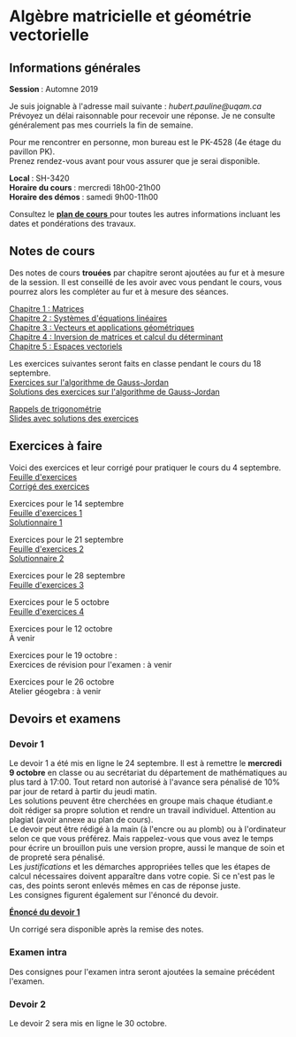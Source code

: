 # Algèbre matricielle et géométrie vectorielle

## Informations générales

<b> Session </b> : Automne 2019  <br>

Je suis joignable à l'adresse mail suivante : <i> hubert.pauline<span></span><span>@</span><span></span>uqam<span>.</span><span>ca</span><span class="border"> </span> </i> <br/>
Prévoyez un délai raisonnable pour recevoir une réponse. Je ne consulte généralement pas mes courriels la fin de semaine.

Pour me rencontrer en personne, mon bureau est le PK-4528 (4e étage du pavillon PK). <br>
Prenez rendez-vous avant pour vous assurer que je serai disponible. 


<b> Local </b> : SH-3420 <br>
<b> Horaire du cours </b> : mercredi 18h00-21h00 <br>
<b> Horaire des démos </b> : samedi 9h00-11h00

Consultez le [<b> plan de cours</b> ](mat0600/plan_de_cours.pdf) pour toutes les autres informations incluant les dates et pondérations des travaux. 

## Notes de cours

Des notes de cours **trouées** par chapitre seront ajoutées au fur et à mesure de la session. Il est conseillé de les avoir avec vous pendant le cours, vous pourrez alors les compléter au fur et à mesure des séances.

<a href="mat0600/notes_chap1.pdf">Chapitre 1 : Matrices</a> <br>
<a href="mat0600/notes_chap2.pdf">Chapitre 2 : Systèmes d'équations linéaires</a> <br>
<a href="mat0600/notes_chap3.pdf">Chapitre 3 : Vecteurs et applications géométriques</a> <br>
<a href="mat0600/notes_chap4.pdf">Chapitre 4 : Inversion de matrices et calcul du déterminant</a> <br>
<a href="mat0600/notes_chap5.pdf">Chapitre 5 : Espaces vectoriels</a>

Les exercices suivantes seront faits en classe pendant le cours du 18 septembre. <br>
[Exercices sur l'algorithme de Gauss-Jordan](mat0600/exercices0918.pdf) <br>
[Solutions des exercices sur l'algorithme de Gauss-Jordan](mat0600/solutions0918.pdf)

[Rappels de trigonométrie](mat0600/rappels_trigo.pdf) <br>
[Slides avec solutions des exercices](mat0600/diapos_trigo.pdf)


## Exercices à faire

Voici des exercices et leur corrigé pour pratiquer le cours du 4 septembre. <br>
[Feuille d'exercices](mat0600/exercices0.pdf) <br>
[Corrigé des exercices](mat0600/solutions0.pdf)

Exercices pour le 14 septembre <br>
[Feuille d'exercices 1](mat0600/exercices1.pdf) <br>
[Solutionnaire 1](mat0600/solutions1.pdf)

Exercices pour le 21 septembre <br>
[Feuille d'exercices 2](mat0600/exercices2.pdf) <br>
[Solutionnaire 2](mat0600/solutions2.pdf)

Exercices pour le 28 septembre <br>
[Feuille d'exercices 3](mat0600/exercices3.pdf)
<!-- [Solutionnaire 3](mat0600/solutions3.pdf) -->

Exercices pour le 5 octobre <br>
[Feuille d'exercices 4](mat0600/exercices4.pdf)
<!-- [Solutionnaire 4](mat0600/solutions4.pdf) -->

Exercices pour le 12 octobre <br>
À venir

Exercices pour le 19 octobre : <br>
Exercices de révision pour l'examen : à venir

Exercices pour le 26 octobre <br>
Atelier géogebra : à venir

## Devoirs et examens

### Devoir 1

Le devoir 1 a été mis en ligne le 24 septembre. Il est à remettre le <b>mercredi 9 octobre</b> en classe ou au secrétariat du département de mathématiques au plus tard à 17:00. Tout retard non autorisé à l'avance sera pénalisé de 10% par jour de retard à partir du jeudi matin. <br>
Les solutions peuvent être cherchées en groupe mais chaque étudiant.e doit rédiger sa propre solution et rendre un travail individuel. Attention au plagiat (avoir annexe au plan de cours).<br>
Le devoir peut être rédigé à la main (à l'encre ou au plomb) ou à l'ordinateur selon ce que vous préférez. Mais rappelez-vous que vous avez le temps pour écrire un brouillon puis une version propre, aussi le manque de soin et de propreté sera pénalisé. <br>
Les <i>justifications</i> et les démarches appropriées telles que les étapes de calcul nécessaires doivent apparaître dans votre copie. Si ce n'est pas le cas, des points seront enlevés mêmes en cas de réponse juste. <br>
Les consignes figurent également sur l'énoncé du devoir.

[<b> Énoncé du devoir 1</b> ](mat0600/devoir1.pdf)

Un corrigé sera disponible après la remise des notes.

### Examen intra

Des consignes pour l'examen intra seront ajoutées la semaine précédent l'examen.

### Devoir 2

Le devoir 2 sera mis en ligne le 30 octobre.
